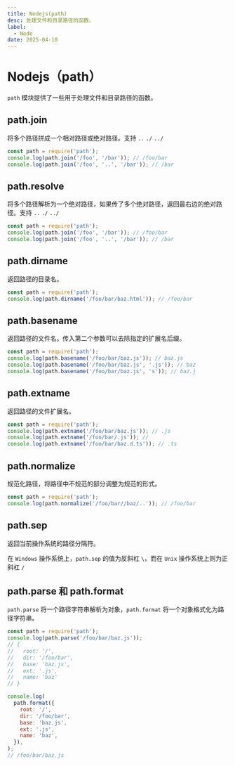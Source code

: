 ```yaml
---
title: Nodejs(path)
desc: 处理文件和目录路径的函数。
label:
  - Node
date: 2025-04-10
---
```


# Nodejs（path）

`path` 模块提供了一些用于处理文件和目录路径的函数。

## path.join

将多个路径拼成一个相对路径或绝对路径。支持 `..` `./` `../`

```javascript
const path = require('path');
console.log(path.join('/foo', '/bar')); // /foo/bar
console.log(path.join('/foo', '..', '/bar')); // /bar
```

## path.resolve

将多个路径解析为一个绝对路径，如果传了多个绝对路径，返回最右边的绝对路径。支持 `..` `./` `../`

```javascript
const path = require('path');
console.log(path.join('/foo', '/bar')); // /foo/bar
console.log(path.join('/foo', '..', '/bar')); // /bar
```

## path.dirname

返回路径的目录名。

```javascript
const path = require('path');
console.log(path.dirname('/foo/bar/baz.html')); // /foo/bar
```

## path.basename

返回路径的文件名。传入第二个参数可以去除指定的扩展名后缀。

```javascript
const path = require('path');
console.log(path.basename('/foo/bar/baz.js')); // baz.js
console.log(path.basename('/foo/bar/baz.js', '.js')); // baz
console.log(path.basename('/foo/bar/baz.js', 's')); // baz.j
```

## path.extname

返回路径的文件扩展名。

```javascript
const path = require('path');
console.log(path.extname('/foo/bar/baz.js')); // .js
console.log(path.extname('/foo/bar/.js')); //
console.log(path.extname('/foo/bar/baz.d.ts')); // .ts
```

## path.normalize

规范化路径，将路径中不规范的部分调整为规范的形式。

```javascript
const path = require('path');
console.log(path.normalize('/foo/bar//baz/..')); // /foo/bar
```

## path.sep

返回当前操作系统的路径分隔符。

在 `Windows` 操作系统上，`path.sep` 的值为反斜杠 `\`，而在 `Unix` 操作系统上则为正斜杠 `/`

## path.parse 和 path.format

`path.parse` 将一个路径字符串解析为对象，`path.format` 将一个对象格式化为路径字符串。

```javascript
const path = require('path');
console.log(path.parse('/foo/bar/baz.js'));
// {
//   root: '/',
//   dir: '/foo/bar',
//   base: 'baz.js',
//   ext: '.js',
//   name: 'baz'
// }

console.log(
  path.format({
    root: '/',
    dir: '/foo/bar',
    base: 'baz.js',
    ext: '.js',
    name: 'baz',
  }),
);
// /foo/bar/baz.js
```
